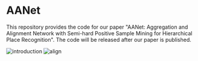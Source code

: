 # AANet
This repository provides the code for our paper "AANet: Aggregation and Alignment Network with Semi-hard Positive Sample Mining for Hierarchical Place Recognition". The code will be released after our paper is published.

![introduction](images/intro.png)
![align](images/align.png)
